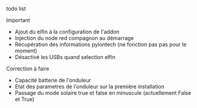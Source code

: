 todo list 

Important
- Ajout du elfin à la configuration de l'addon
- Injection du node red compagnon au démarrage
- Récupération des informations pylontech (ne fonction pas pas pour le moment)
- Désactivé les USBs quand selection elfin

Correction à faire 
- Capacité batterie de l'onduleur
- Etat des parametres de l'onduleur sur la première installation
- Passage du mode solaire true et false en minuscule (actuellement False et True)
  
